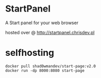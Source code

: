 # StartPanel
A Start panel for your web browser

hosted over @ http://startpanel.chrisdev.pl

# selfhosting

```
docker pull shad0wmandev/start-page:v2.0
docker run -dp 8000:8080 start-page
```
